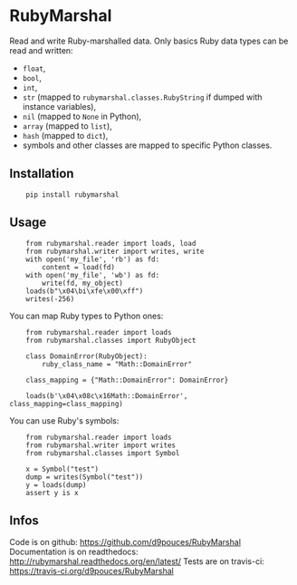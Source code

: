 RubyMarshal
===========

Read and write Ruby-marshalled data.
Only basics Ruby data types can be read and written: 

  * `float`,
  * `bool`,
  * `int`,
  * `str` (mapped to `rubymarshal.classes.RubyString` if dumped with instance variables),
  * `nil` (mapped to `None` in Python),
  * `array` (mapped to `list`),
  * `hash` (mapped to `dict`),
  * symbols and other classes are mapped to specific Python classes.

Installation
------------

```python3
    pip install rubymarshal
```

Usage
-----

```python3
    from rubymarshal.reader import loads, load
    from rubymarshal.writer import writes, write
    with open('my_file', 'rb') as fd:
        content = load(fd)
    with open('my_file', 'wb') as fd:
        write(fd, my_object)
    loads(b"\x04\bi\xfe\x00\xff")
    writes(-256)
```

You can map Ruby types to Python ones:

```python3
    from rubymarshal.reader import loads
    from rubymarshal.classes import RubyObject

    class DomainError(RubyObject):
        ruby_class_name = "Math::DomainError"
    
    class_mapping = {"Math::DomainError": DomainError}

    loads(b'\x04\x08c\x16Math::DomainError', class_mapping=class_mapping)
```

You can use Ruby's symbols:

```python3
    from rubymarshal.reader import loads
    from rubymarshal.writer import writes
    from rubymarshal.classes import Symbol
    
    x = Symbol("test")
    dump = writes(Symbol("test"))
    y = loads(dump)
    assert y is x
```
  
Infos
-----

Code is on github: https://github.com/d9pouces/RubyMarshal 
Documentation is on readthedocs: http://rubymarshal.readthedocs.org/en/latest/ 
Tests are on travis-ci: https://travis-ci.org/d9pouces/RubyMarshal